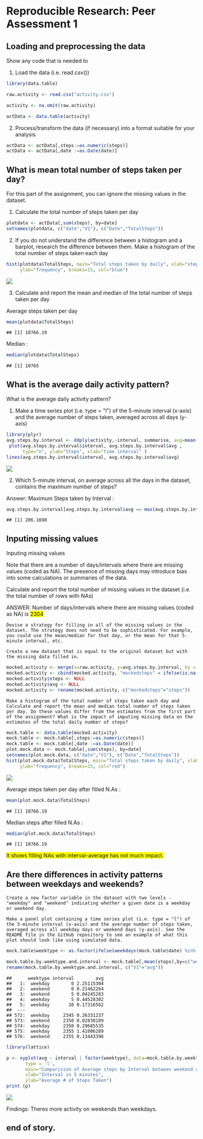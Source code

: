 # Reproducible Research: Peer Assessment 1


## Loading and preprocessing the data

Show any code that is needed to

1. Load the data (i.e. read.csv())


```r
library(data.table)

raw.activity <- read.csv("activity.csv")

activity <- na.omit(raw.activity)

actData <- data.table(activity)
```

2. Process/transform the data (if necessary) into a format suitable for 
your analysis



```r
actData <- actData[,steps:=as.numeric(steps)]
actData <- actData[,date :=as.Date(date)]
```


## What is mean total number of steps taken per day?

For this part of the assignment, you can ignore the missing values in the 
dataset.

1. Calculate the total number of steps taken per day


```r
plotdata <- actData[,sum(steps), by=date]
setnames(plotdata, c("date","V1"), c("Date","TotalSteps"))
```

2. If you do not understand the difference between a histogram and a barplot, 
research the difference between them. Make a histogram of the total number of
steps taken each day


```r
hist(plotdata$TotalSteps, main="Total steps taken by daily", xlab="steps taken", 
     ylab="frequency", breaks=15, col="blue")
```

![](PA1_template_files/figure-html/GenerateHistogram-1.png) 

3. Calculate and report the mean and median of the total number of steps 
taken per day

Average steps taken per day 


```r
mean(plotdata$TotalSteps)
```

```
## [1] 10766.19
```


Median : 



```r
median(plotdata$TotalSteps)
```

```
## [1] 10765
```




## What is the average daily activity pattern?

What is the average daily activity pattern?

   1. Make a time series plot (i.e. type = "l") of the 5-minute interval 
   (x-axis) and the average number of steps taken, averaged across all days 
   (y-axis)


```r
library(plyr)
avg.steps.by.interval <- ddply(activity,~interval, summarise, avg=mean(steps))
 plot(avg.steps.by.interval$interval, avg.steps.by.interval$avg , 
      type="n", ylab="Steps", xlab="time interval" ) 
lines(avg.steps.by.interval$interval, avg.steps.by.interval$avg)  
```

![](PA1_template_files/figure-html/time.series.plot-1.png) 

2. Which 5-minute interval, on average across all the days in the dataset, 
contains the maximum number of steps?

Answer: Maximum Steps taken by Interval : 


```r
avg.steps.by.interval[avg.steps.by.interval$avg == max(avg.steps.by.interval$avg), "avg"]
```

```
## [1] 206.1698
```

## Inputing missing values

Inputing missing values

Note that there are a number of days/intervals where there are missing values (coded as NA). The presence of missing days may introduce bias into some calculations or summaries of the data.

Calculate and report the total number of missing values in the dataset (i.e. the total number of rows with NAs)

ANSWER: Number of days/intervals where there are missing values (coded as NA) is <span style="background-color:yellow"> 2304 </span>

    Devise a strategy for filling in all of the missing values in the dataset. The strategy does not need to be sophisticated. For example, you could use the mean/median for that day, or the mean for that 5-minute interval, etc.

    Create a new dataset that is equal to the original dataset but with the missing data filled in.
    

```r
mocked.activity <- merge(x=raw.activity, y=avg.steps.by.interval, by = "interval", all.x=TRUE)
mocked.activity <- cbind(mocked.activity, "mockedsteps" = ifelse(is.na(mocked.activity$steps), mocked.activity$avg, mocked.activity$steps))
mocked.activity$steps <- NULL
mocked.activity$avg <- NULL
mocked.activity <- rename(mocked.activity, c("mockedsteps"="steps"))
```

    Make a histogram of the total number of steps taken each day and Calculate and report the mean and median total number of steps taken per day. Do these values differ from the estimates from the first part of the assignment? What is the impact of imputing missing data on the estimates of the total daily number of steps?


```r
mock.table <- data.table(mocked.activity)
mock.table <- mock.table[,steps:=as.numeric(steps)]
mock.table <- mock.table[,date :=as.Date(date)]
plot.mock.data <- mock.table[,sum(steps), by=date]
setnames(plot.mock.data, c("date","V1"), c("Date","TotalSteps"))
hist(plot.mock.data$TotalSteps, main="Total steps taken by daily", xlab="steps taken", 
     ylab="frequency", breaks=15, col="red")
```

![](PA1_template_files/figure-html/prep.and.show.mockdata.for.histogram-1.png) 

Average steps taken per day after filled N.As : 


```r
mean(plot.mock.data$TotalSteps)
```

```
## [1] 10766.19
```


Median steps after filled N.As : 



```r
median(plot.mock.data$TotalSteps)
```

```
## [1] 10766.19
```

<span style="background-color:yellow"> It shows filling NAs with interval-average has not much impact. </span>


## Are there differences in activity patterns between weekdays and weekends?

    Create a new factor variable in the dataset with two levels - "weekday" and "weekend" indicating whether a given date is a weekday or weekend day.

    Make a panel plot containing a time series plot (i.e. type = "l") of the 5-minute interval (x-axis) and the average number of steps taken, averaged across all weekday days or weekend days (y-axis). See the README file in the GitHub repository to see an example of what this plot should look like using simulated data.
    

```r
mock.table$weektype <- as.factor(ifelse(weekdays(mock.table$date) %in% c("Saturday","Sunday"), "weekend", "weekday"))

mock.table.by.weektype.and.interval <- mock.table[,mean(steps),by=c("weektype","interval")]
rename(mock.table.by.weektype.and.interval, c("V1"="avg"))
```

```
##      weektype interval        avg
##   1:  weekday        0 2.25115304
##   2:  weekend        0 0.21462264
##   3:  weekend        5 0.04245283
##   4:  weekday        5 0.44528302
##   5:  weekday       10 0.17316562
##  ---                             
## 572:  weekday     2345 0.26331237
## 573:  weekend     2350 0.02830189
## 574:  weekday     2350 0.29685535
## 575:  weekday     2355 1.41006289
## 576:  weekend     2355 0.13443396
```

```r
library(lattice)

p <- xyplot(avg ~ interval | factor(weektype), data=mock.table.by.weektype.and.interval, 
       type = 'l',
       main="Comparision of Average steps by Interval between weekend and weekdays",
       xlab="Interval in 5 minutes",
       ylab="Average # of Steps Taken")
print (p)
```

![](PA1_template_files/figure-html/prepare.and.show.weekday.weekend.pattern-1.png) 

Findings: Theres more activity on weekends than weekdays.



## end of story.
